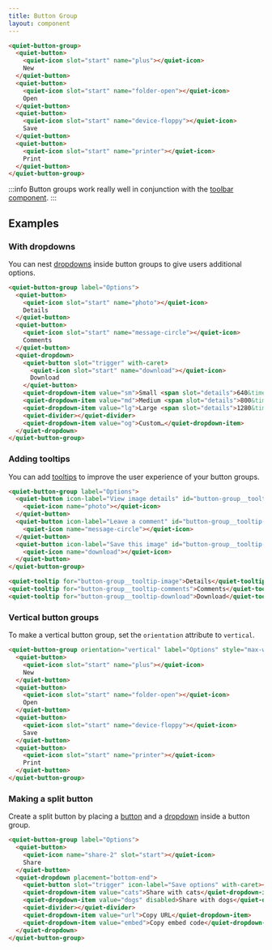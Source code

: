 ```yaml
---
title: Button Group
layout: component
---
```


```html {.example}
<quiet-button-group>
  <quiet-button>
    <quiet-icon slot="start" name="plus"></quiet-icon>
    New
  </quiet-button>
  <quiet-button>
    <quiet-icon slot="start" name="folder-open"></quiet-icon>
    Open
  </quiet-button>
  <quiet-button>
    <quiet-icon slot="start" name="device-floppy"></quiet-icon>
    Save
  </quiet-button>
  <quiet-button>
    <quiet-icon slot="start" name="printer"></quiet-icon>
    Print
  </quiet-button>
</quiet-button-group>
```

:::info
Button groups work really well in conjunction with the [toolbar component](/docs/components/toolbar).
:::

## Examples

### With dropdowns

You can nest [dropdowns](/docs/components/dropdown) inside button groups to give users additional options.

```html {.example}
<quiet-button-group label="Options">
  <quiet-button>
    <quiet-icon slot="start" name="photo"></quiet-icon>
    Details
  </quiet-button>
  <quiet-button>
    <quiet-icon slot="start" name="message-circle"></quiet-icon>
    Comments
  </quiet-button>
  <quiet-dropdown>
    <quiet-button slot="trigger" with-caret>
      <quiet-icon slot="start" name="download"></quiet-icon>
      Download
    </quiet-button>
    <quiet-dropdown-item value="sm">Small <span slot="details">640&times;480</span></quiet-dropdown-item>
    <quiet-dropdown-item value="md">Medium <span slot="details">800&times;600</span></quiet-dropdown-item>
    <quiet-dropdown-item value="lg">Large <span slot="details">1280&times;1024</span></quiet-dropdown-item>
    <quiet-divider></quiet-divider>
    <quiet-dropdown-item value="og">Custom…</quiet-dropdown-item>
  </quiet-dropdown>  
</quiet-button-group>
```

### Adding tooltips

You can add [tooltips](/docs/components/tooltip) to improve the user experience of your button groups.

```html {.example}
<quiet-button-group label="Options">
  <quiet-button icon-label="View image details" id="button-group__tooltip-image">
    <quiet-icon name="photo"></quiet-icon>
  </quiet-button>
  <quiet-button icon-label="Leave a comment" id="button-group__tooltip-comments">
    <quiet-icon name="message-circle"></quiet-icon>
  </quiet-button>
  <quiet-button icon-label="Save this image" id="button-group__tooltip-download">
    <quiet-icon name="download"></quiet-icon>
  </quiet-button>
</quiet-button-group>

<quiet-tooltip for="button-group__tooltip-image">Details</quiet-tooltip>
<quiet-tooltip for="button-group__tooltip-comments">Comments</quiet-tooltip>
<quiet-tooltip for="button-group__tooltip-download">Download</quiet-tooltip>
```


### Vertical button groups

To make a vertical button group, set the `orientation` attribute to `vertical`.

```html {.example}
<quiet-button-group orientation="vertical" label="Options" style="max-width: 60px;">
  <quiet-button>
    <quiet-icon slot="start" name="plus"></quiet-icon>
    New
  </quiet-button>
  <quiet-button>
    <quiet-icon slot="start" name="folder-open"></quiet-icon>
    Open
  </quiet-button>
  <quiet-button>
    <quiet-icon slot="start" name="device-floppy"></quiet-icon>
    Save
  </quiet-button>
  <quiet-button>
    <quiet-icon slot="start" name="printer"></quiet-icon>
    Print
  </quiet-button>
</quiet-button-group>
```

### Making a split button

Create a split button by placing a [button](/docs/components/button) and a [dropdown](/docs/components/dropdown) inside a button group.

```html {.example}
<quiet-button-group label="Options">
  <quiet-button>
    <quiet-icon name="share-2" slot="start"></quiet-icon>
    Share
  </quiet-button>
  <quiet-dropdown placement="bottom-end">
    <quiet-button slot="trigger" icon-label="Save options" with-caret></quiet-button>
    <quiet-dropdown-item value="cats">Share with cats</quiet-dropdown-item>
    <quiet-dropdown-item value="dogs" disabled>Share with dogs</quiet-dropdown-item>
    <quiet-divider></quiet-divider>
    <quiet-dropdown-item value="url">Copy URL</quiet-dropdown-item>
    <quiet-dropdown-item value="embed">Copy embed code</quiet-dropdown-item>
  </quiet-dropdown>  
</quiet-button-group>
```

